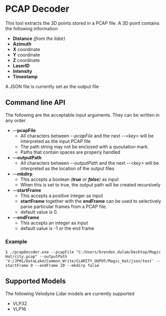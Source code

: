 # PCAP Decoder
This tool extracts the 3D points stored in a PCAP file.
A 3D point contains the following information
* **Distance** *(from the lidar)*
* **Azimuth**
* **X** coordinate
* **Y** coordinate
* **Z** coordinate
* **LaserID**
* **Intensity**
* **Timestamp**

A JSON file is currently set as the output file

## Command line API
The following are the acceptable input arguments. They can be written in any order
* **--pcapFile**
  * All characters between *--pcapFile* and the next *--\<key\>* will be interpreted as the input PCAP file
  * The path string may not be enclosed with a quoutation mark.
  * Paths that contain spaces are properly handled
* **--outputPath**
  * All characters between *--outputPath* and the next *--\<key\>* will be interpreted as the location of the output files
* **--mkdirp**
  * This accepts a boolean *(**true** or **false**)* as input
  * When this is set to true, the output path will be created recursively
* **--startFrame**
  * This accepts a positive integer as input
  * **startFrame** together with the **endFrame** can be used to selectively parse particular frames from a PCAP file.
  * default value is 0.
* **--endFrame**
  * This accepts an integer as input
  * default value is -1 or the end frame

### Example


```console
$ ./pcapDecoder.exe --pcapFile "C:/Users/brendon.dulam/Desktop/Magic Hat/city.pcap" --outputPath 'V:/JP01/DataLake/Common_Write/CLARITY_OUPUT/Magic_Hat/json/test' --startFrame 0 --endFrame 20 --mkdirp false
```

## Supported Models
The following Velodyne Lidar models are currently supported
* VLP32
* VLP16

